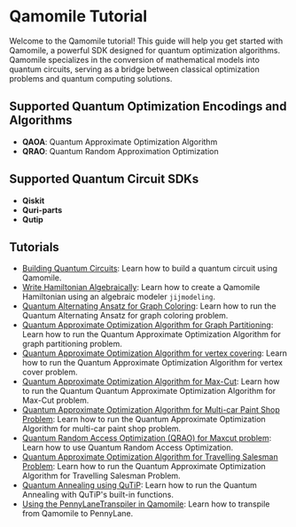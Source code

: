 # Qamomile Tutorial

Welcome to the Qamomile tutorial! This guide will help you get started with Qamomile, a powerful SDK designed for quantum optimization algorithms. Qamomile specializes in the conversion of mathematical models into quantum circuits, serving as a bridge between classical optimization problems and quantum computing solutions.

## Supported Quantum Optimization Encodings and Algorithms

- **QAOA**: Quantum Approximate Optimization Algorithm
- **QRAO**: Quantum Random Approximation Optimization


## Supported Quantum Circuit SDKs

- **Qiskit**
- **Quri-parts**
- **Qutip**


## Tutorials

- [Building Quantum Circuits](building_quantum_circuits.ipynb): Learn how to build a quantum circuit using Qamomile.
- [Write Hamiltonian Algebraically](algebraic_operator.ipynb): Learn how to create a Qamomile Hamiltonian using an algebraic modeler `jijmodeling`.
- [Quantum Alternating Ansatz for Graph Coloring](alternating_ansatz_graph_coloring.ipynb): Learn how to run the Quantum Alternating Ansatz for graph coloring problem.
- [Quantum Approximate Optimization Algorithm for Graph Partitioning](graph_partition.ipynb): Learn how to run the Quantum Approximate Optimization Algorithm for graph partitioning problem.
- [Quantum Approximate Optimization Algorithm for vertex covering](vertex_cover.ipynb): Learn how to run the Quantum Approximate Optimization Algorithm for vertex cover problem.
- [Quantum Approximate Optimization Algorithm for Max-Cut](maxcut.ipynb): Learn how to run the Quantum Quantum Approximate Optimization Algorithm for Max-Cut problem.
- [Quantum Approximate Optimization Algorithm for Multi-car Paint Shop Problem](multi_car_paint.ipynb): Learn how to run the Quantum Approximate Optimization Algorithm for multi-car paint shop problem.
- [Quantum Random Access Optimization (QRAO) for Maxcut problem](qrao_tutorial.ipynb): Learn how to use Quantum Random Access Optimization.
- [Quantum Approximate Optimization Algorithm for Travelling Salesman Problem](qaoa/Travelling_Salesman_Problem.ipynb): Learn how to run the Quantum Approximate Optimization Algorithm for Travelling Salesman Problem.
- [Quantum Annealing using QuTiP](quantum_annealing.ipynb): Learn how to run the Quantum Annealing with QuTiP's built-in functions.
- [Using the PennyLaneTranspiler in Qamomile](Using_the_PennyLaneTranspiler_in_Qamomile.ipynb): Learn how to transpile from Qamomile to PennyLane.

